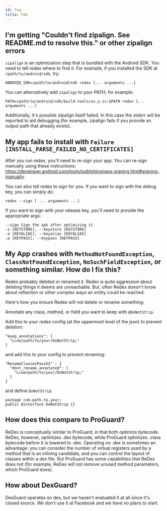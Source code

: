 ```yaml
---
id: faq
title: FAQ
---
```


## I'm getting "Couldn't find zipalign. See README.md to resolve this." or other zipalign errors

`zipalign` is an optimization step that is bundled with the Android SDK.  You
need to tell redex where to find it.  For example, if you installed the SDK at
`/path/to/android/sdk`, try:
```
ANDROID_SDK=/path/to/android/sdk redex [... arguments ...]
```
You can alternatively add `zipalign` to your PATH, for example:
```
PATH=/path/to/android/sdk/build-tools/xx.y.zz:$PATH redex [... arguments ...]
```

Additionally, it's possible zipalign itself failed. In this case the stderr will be reported to aid debugging (for example, zipalign fails if you provide an output path that already exists).

## My app fails to install with `Failure [INSTALL_PARSE_FAILED_NO_CERTIFICATES]`

After you run redex, you'll need to re-sign your app.  You can re-sign manually
using these instructions:
https://developer.android.com/tools/publishing/app-signing.html#signing-manually.

You can also tell redex to sign for you.  If you want to sign with the debug
key, you can simply do:

```
redex --sign [ ... arguments ...]
```

If you want to sign with your release key, you'll need to provide the
appropriate args:

```
--sign Sign the apk after optimizing it
-s [KEYSTORE], --keystore [KEYSTORE]
-a [KEYALIAS], --keyalias [KEYALIAS]
-p [KEYPASS], --keypass [KEYPASS]
```

## My App crashes with `MethodNotFoundException`, `ClassNotFoundException`, `NoSuchFieldException`, or something similar. How do I fix this?

Redex probably deleted or renamed it. Redex is quite aggressive about deleting
things it deems are unreachable. But, often Redex doesn't know about reflection
or other complex ways an entity could be reached.

Here's how you ensure Redex will not delete or rename something:

Annotate any class, method, or field you want to keep with `@DoNotStrip`.

Add this to your redex config (at the uppermost level of the json) to
prevent deletion:
```
"keep_annotations": [
  "Lcom/path/to/your/DoNotStrip;"
]
```

and add this to your config to prevent renaming:
```
"RenameClassesPassV2" : {
  "dont_rename_annotated": [
    "Lcom/path/to/your/DoNotStrip;"
  ]
}
```

and define `DoNotStrip`:

```
package com.path.to.your;
public @interface DoNotStrip {}
```

## How does this compare to ProGuard?

ReDex is conceptually similar to ProGuard, in that both optimize bytecode.
ReDex, however, optimizes .dex bytecode, while ProGuard optimizes .class
bytecode before it is lowered to .dex.  Operating on .dex is sometimes an
advantage: you can consider the number of virtual registers used by a method
that is an inlining candidate, and you can control the layout of classes within
a dex file.  But ProGuard has some capabilities that ReDex does not (for
example, ReDex will not remove unused method parameters, which ProGuard does).

## How about DexGuard?

DexGuard operates on dex, but we haven't evaluated it at all since it's closed
source.  We don't use it at Facebook and we have no plans to start.
